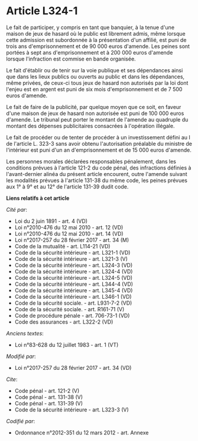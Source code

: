 # Article L324-1

Le fait de participer, y compris en tant que banquier, à la tenue d'une maison de jeux de hasard où le public est librement
admis, même lorsque cette admission est subordonnée à la présentation d'un affilié, est puni de trois ans d'emprisonnement et
de 90 000 euros d'amende. Les peines sont portées à sept ans d'emprisonnement et à 200 000 euros d'amende lorsque
l'infraction est commise en bande organisée. 

Le fait d'établir ou de tenir sur la voie publique et ses dépendances ainsi que dans les lieux publics ou ouverts au public
et dans les dépendances, même privées, de ceux-ci tous jeux de hasard non autorisés par la loi dont l'enjeu est en argent est
puni de six mois d'emprisonnement et de 7 500 euros d'amende. 

Le fait de faire de la publicité, par quelque moyen que ce soit, en faveur d'une maison de jeux de hasard non autorisée est
puni de 100 000 euros d'amende. Le tribunal peut porter le montant de l'amende au quadruple du montant des dépenses
publicitaires consacrées à l'opération illégale. 

Le fait de procéder ou de tenter de procéder à un investissement défini au I de l'article L. 323-3 sans avoir obtenu
l'autorisation préalable du ministre de l'intérieur est puni d'un an d'emprisonnement et de 15 000 euros d'amende. 

Les personnes morales déclarées responsables pénalement, dans les conditions prévues à l'article 121-2 du code pénal, des
infractions définies à l'avant-dernier alinéa du présent article encourent, outre l'amende suivant les modalités prévues à
l'article 131-38 du même code, les peines prévues aux 1° à 9° et au 12° de l'article 131-39 dudit code.

**Liens relatifs à cet article**

_Cité par_:

  - Loi du 2 juin 1891 - art. 4 (VD)
  - Loi n°2010-476 du 12 mai 2010 - art. 12 (VD)
  - Loi n°2010-476 du 12 mai 2010 - art. 14 (VD)
  - Loi n°2017-257 du 28 février 2017 - art. 34 (M)
  - Code de la mutualité - art. L114-21 (VD)
  - Code de la sécurité intérieure - art. L321-1 (VD)
  - Code de la sécurité intérieure - art. L321-3 (V)
  - Code de la sécurité intérieure - art. L324-3 (VD)
  - Code de la sécurité intérieure - art. L324-4 (VD)
  - Code de la sécurité intérieure - art. L324-5 (VD)
  - Code de la sécurité intérieure - art. L344-4 (VD)
  - Code de la sécurité intérieure - art. L345-4 (VD)
  - Code de la sécurité intérieure - art. L346-1 (VD)
  - Code de la sécurité sociale. - art. L931-7-2 (VD)
  - Code de la sécurité sociale. - art. R161-71 (V)
  - Code de procédure pénale - art. 706-73-1 (VD)
  - Code des assurances - art. L322-2 (VD)

_Anciens textes_:

  - Loi n°83-628 du 12 juillet 1983 - art. 1 (VT)

_Modifié par_:

  - Loi n°2017-257 du 28 février 2017 - art. 34 (VD)

_Cite_:

  - Code pénal - art. 121-2 (V)
  - Code pénal - art. 131-38 (V)
  - Code pénal - art. 131-39 (V)
  - Code de la sécurité intérieure - art. L323-3 (V)

_Codifié par_:

  - Ordonnance n°2012-351 du 12 mars 2012 - art. Annexe
